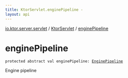 ```yaml
---
title: KtorServlet.enginePipeline - 
layout: api
---
```


<div class='api-docs-breadcrumbs'><a href="../index.html">io.ktor.server.servlet</a> / <a href="index.html">KtorServlet</a> / <a href="./engine-pipeline.html">enginePipeline</a></div>

# enginePipeline

<div class="signature"><code><span class="keyword">protected</span> <span class="keyword">abstract</span> <span class="keyword">val </span><span class="identifier">enginePipeline</span><span class="symbol">: </span><a href="../../io.ktor.server.engine/-engine-pipeline/index.html"><span class="identifier">EnginePipeline</span></a></code></div>

Engine pipeline


